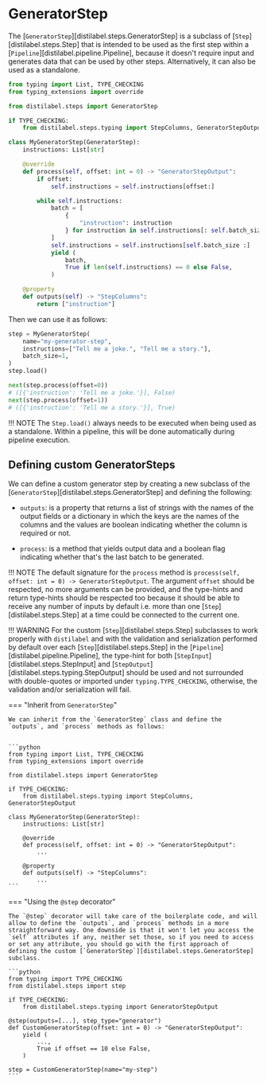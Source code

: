 # GeneratorStep

The [`GeneratorStep`][distilabel.steps.GeneratorStep] is a subclass of [`Step`][distilabel.steps.Step] that is intended to be used as the first step within a [`Pipeline`][distilabel.pipeline.Pipeline], because it doesn't require input and generates data that can be used by other steps. Alternatively, it can also be used as a standalone.

```python
from typing import List, TYPE_CHECKING
from typing_extensions import override

from distilabel.steps import GeneratorStep

if TYPE_CHECKING:
    from distilabel.steps.typing import StepColumns, GeneratorStepOutput

class MyGeneratorStep(GeneratorStep):
    instructions: List[str]

    @override
    def process(self, offset: int = 0) -> "GeneratorStepOutput":
        if offset:
            self.instructions = self.instructions[offset:]

        while self.instructions:
            batch = [
                {
                    "instruction": instruction
                } for instruction in self.instructions[: self.batch_size]
            ]
            self.instructions = self.instructions[self.batch_size :]
            yield (
                batch,
                True if len(self.instructions) == 0 else False,
            )

    @property
    def outputs(self) -> "StepColumns":
        return ["instruction"]
```

Then we can use it as follows:

```python
step = MyGeneratorStep(
    name="my-generator-step",
    instructions=["Tell me a joke.", "Tell me a story."],
    batch_size=1,
)
step.load()

next(step.process(offset=0))
# ([{'instruction': 'Tell me a joke.'}], False)
next(step.process(offset=1))
# ([{'instruction': 'Tell me a story.'}], True)
```

!!! NOTE
    The `Step.load()` always needs to be executed when being used as a standalone. Within a pipeline, this will be done automatically during pipeline execution.

## Defining custom GeneratorSteps

We can define a custom generator step by creating a new subclass of the [`GeneratorStep`][distilabel.steps.GeneratorStep] and defining the following:

- `outputs`: is a property that returns a list of strings with the names of the output fields or a dictionary in which the keys are the names of the columns and the values are boolean indicating whether the column is required or not.

- `process`: is a method that yields output data and a boolean flag indicating whether that's the last batch to be generated.

!!! NOTE
    The default signature for the `process` method is `process(self, offset: int = 0) -> GeneratorStepOutput`. The argument `offset` should be respected, no more arguments can be provided, and the type-hints and return type-hints should be respected too because it should be able to receive any number of inputs by default i.e. more than one [`Step`][distilabel.steps.Step] at a time could be connected to the current one.

!!! WARNING
    For the custom [`Step`][distilabel.steps.Step] subclasses to work properly with `distilabel` and with the validation and serialization performed by default over each [`Step`][distilabel.steps.Step] in the [`Pipeline`][distilabel.pipeline.Pipeline], the type-hint for both [`StepInput`][distilabel.steps.StepInput] and [`StepOutput`][distilabel.steps.typing.StepOutput] should be used and not surrounded with double-quotes or imported under `typing.TYPE_CHECKING`, otherwise, the validation and/or serialization will fail.

=== "Inherit from `GeneratorStep`"

    We can inherit from the `GeneratorStep` class and define the `outputs`, and `process` methods as follows:


    ```python
    from typing import List, TYPE_CHECKING
    from typing_extensions import override

    from distilabel.steps import GeneratorStep

    if TYPE_CHECKING:
        from distilabel.steps.typing import StepColumns, GeneratorStepOutput

    class MyGeneratorStep(GeneratorStep):
        instructions: List[str]

        @override
        def process(self, offset: int = 0) -> "GeneratorStepOutput":
            ...

        @property
        def outputs(self) -> "StepColumns":
            ...
    ```

=== "Using the `@step` decorator"

    The `@step` decorator will take care of the boilerplate code, and will allow to define the `outputs`, and `process` methods in a more straightforward way. One downside is that it won't let you access the `self` attributes if any, neither set those, so if you need to access or set any attribute, you should go with the first approach of defining the custom [`GeneratorStep`][distilabel.steps.GeneratorStep] subclass.

    ```python
    from typing import TYPE_CHECKING
    from distilabel.steps import step

    if TYPE_CHECKING:
        from distilabel.steps.typing import GeneratorStepOutput

    @step(outputs=[...], step_type="generator")
    def CustomGeneratorStep(offset: int = 0) -> "GeneratorStepOutput":
        yield (
            ...,
            True if offset == 10 else False,
        )

    step = CustomGeneratorStep(name="my-step")
    ```
